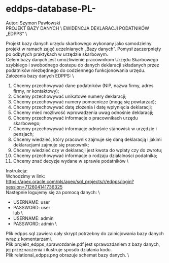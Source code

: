 # eddps-database-PL-
Autor: Szymon Pawłowski \
	PROJEKT BAZY DANYCH \ 
EWIDENCJA DEKLARACJI PODATNIKÓW „EDPPS” \

  Projekt bazy danych urzędu skarbowego wykonany jako samodzielny projekt w ramach zajęć uczelnianych „Bazy danych”. Pomysł zaczerpnięty po odbytych praktykach w urzędzie skarbowym.  \
Celem bazy danych  jest umożliwienie pracownikom Urzędu Skarbowego szybkiego i swobodnego dostepu do danych deklaracji składanych przez podatników niezbędnego do codziennego funkcjonowania urzędu. \
Założenia bazy danych EDPPS: \
1. Chcemy przechowywać dane podatników (NIP, nazwa firmy, adres firmy, nr kontaktowy);
2. Chcemy przechowywać unikatowe numery deklaracji;
3. Chcemy przechowywać numery pomocnicze (mogą się powtarzać);
4. Chcemy przechowywać datę złożenia i datę wpłynięcia deklaracji;
5. Chcemy mieć możliwość wprowadzenia uwag odnośnie deklaracji;
6. Chcemy przechowywać informacje o pracownikach urzędu skarbowego;
7. Chcemy przechowywać informacje odnośnie stanowisk w urzędzie i pensjach;
8. Chcemy wiedzieć, który pracownik zajmuje się daną deklaracją i jakimi deklaracjami zajmuje się pracownik;
9. Chcemy wiedzieć czy w deklaracji jest kwota do wpłaty czy do zwrotu;
10. Chcemy przechowywać informacje o rodzaju działalności podatnika;
11. Chcemy znać decyzje wydane w sprawie podatników \

Instrukcja: \
Wchodzimy w link: https://apex.oracle.com/pls/apex/sql_projects/r/edpps/login?session=712604141736325 \
Następnie logujemy się za pomocą danych: \
* USERNAME: user
* PASSWORD: user \
lub \
* USERNAME: admin
* PASSWORD: admin \

Plik edpps.sql zawiera cały skrypt potrzebny do zainicjowania bazy danych wraz z komentarzami. \
Plik projekt_edpps_sprawozdanie.pdf jest sprawozdaniem z bazy danych, jej przeznaczenia i ilustruje sposób działania kodu. \
Plik relational_edpps.png obrazuje schemat bazy danych. \










